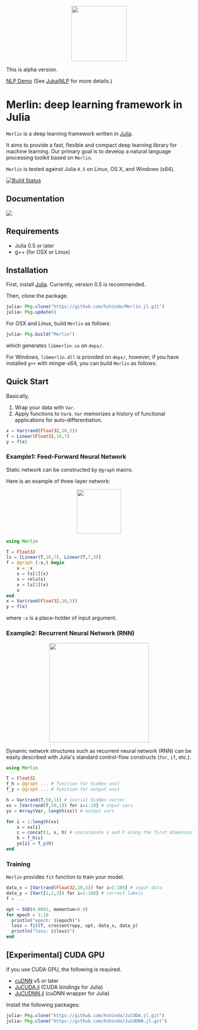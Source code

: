 <p align="center"><img src="https://github.com/hshindo/Merlin.jl/blob/master/Merlin.png" width="150"></p>

This is alpha version.

[NLP Demo](http://jukainlp.hshindo.com/) (See [JukaiNLP](https://github.com/hshindo/JukaiNLP.jl.git) for more details.)

# Merlin: deep learning framework in Julia

`Merlin` is a deep learning framework written in [Julia](http://julialang.org/).

It aims to provide a fast, flexible and compact deep learning library for machine learning.
Our primary goal is to develop a natural language processing toolkit based on `Merlin`.

`Merlin` is tested against Julia `0.5` on Linux, OS X, and Windows (x64).

[![Build Status](https://travis-ci.org/hshindo/Merlin.jl.svg?branch=master)](https://travis-ci.org/hshindo/Merlin.jl)
<!-- [![Build status](https://ci.appveyor.com/api/projects/status/v2u1kyjy61ph0ihn/branch/master?svg=true)](https://ci.appveyor.com/project/hshindo/merlin-jl/branch/master) -->

## Documentation
[![](https://img.shields.io/badge/docs-latest-blue.svg)](http://hshindo.github.io/Merlin.jl/latest/)

## Requirements
- Julia 0.5 or later
- g++ (for OSX or Linux)

## Installation
First, install [Julia](http://julialang.org/). Currently, version 0.5 is recommended.

Then, clone the package.
```julia
julia> Pkg.clone("https://github.com/hshindo/Merlin.jl.git")
julia> Pkg.update()
```

For OSX and Linux, build `Merlin` as follows:
```julia
julia> Pkg.build("Merlin")
```
which generates `libmerlin.so` on `deps/`.

For Windows, `libmerlin.dll` is provided on `deps/`, however,
if you have installed `g++` with mingw-x64, you can build `Merlin` as follows:

## Quick Start
Basically,

1. Wrap your data with `Var`.
2. Apply functions to `Var`s. `Var` memorizes a history of functional applications for auto-differentiation.

```julia
x = Var(rand(Float32,10,5))
f = Linear(Float32,10,7)
y = f(x)
```

### Example1: Feed-Forward Neural Network
Static network can be constructed by `@graph` macro.

Here is an example of three-layer network:

<p align="center"><img src="https://github.com/hshindo/Merlin.jl/blob/master/docs/src/assets/feedforward.png" width="120"></p>

```julia
using Merlin

T = Float32
ls = [Linear(T,10,7), Linear(T,7,3)]
f = @graph (:x,) begin
    x = :x
    x = ls[1](x)
    x = relu(x)
    x = ls[2](x)
    x
end
x = Var(rand(Float32,10,5))
y = f(x)
```
where `:x` is a place-holder of input argument.

### Example2: Recurrent Neural Network (RNN)
<p align="center"><img src="https://github.com/hshindo/Merlin.jl/blob/master/docs/src/assets/rnn.png" width="270"></p>

Dynamic network structures such as recurrent neural network (RNN) can be easily described with Julia's standard control-flow constructs (`for`, `if`, etc.).

```julia
using Merlin

T = Float32
f_h = @graph ... # function for hidden unit
f_y = @graph ... # function for output unit

h = Var(rand(T,50,1)) # initial hidden vector
xs = [Var(rand(T,50,1)) for i=1:10] # input vars
ys = Array(Var, length(xs)) # output vars

for i = 1:length(xs)
    x = xs[i]
    c = concat(1, x, h) # concatanate x and h along the first dimension.
    h = f_h(c)
    ys[i] = f_y(h)
end
```

### Training
`Merlin` provides `fit` function to train your model.
```julia
data_x = [Var(rand(Float32,10,5)) for i=1:100] # input data
data_y = [Var([1,2,3]) for i=1:100] # correct labels
f = ...

opt = SGD(0.0001, momentum=0.9)
for epoch = 1:10
  println("epoch: $(epoch)")
  loss = fit(f, crossentropy, opt, data_x, data_y)
  println("loss: $(loss)")
end
```

## [Experimental] CUDA GPU
If you use CUDA GPU, the following is required.
- [cuDNN](https://developer.nvidia.com/cudnn) v5 or later
- [JuCUDA.jl](https://github.com/hshindo/JuCUDA.jl.git) (CUDA bindings for Julia)
- [JuCUDNN.jl](https://github.com/hshindo/JuCUDNN.jl.git) (cuDNN wrapper for Julia)

Install the following packages:
```julia
julia> Pkg.clone("https://github.com/hshindo/JuCUDA.jl.git")
julia> Pkg.clone("https://github.com/hshindo/JuCUDNN.jl.git")
```
